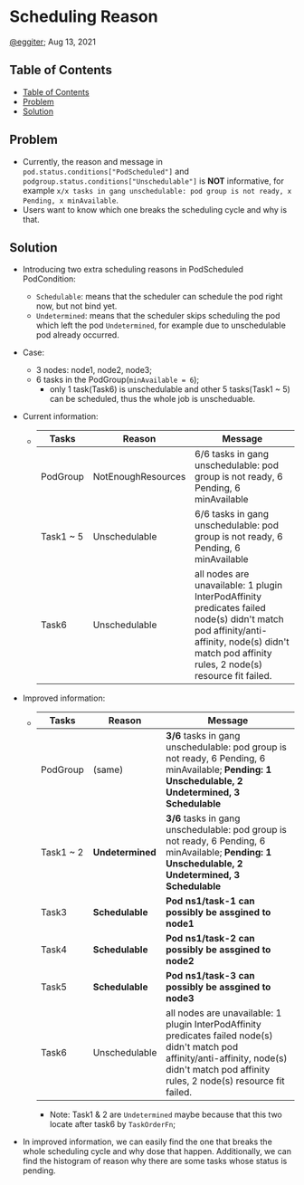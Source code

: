 # Scheduling Reason

[@eggiter](https://github.com/eggiter); Aug 13, 2021

## Table of Contents

* [Table of Contents](#table-of-contents)
* [Problem](#problem)
* [Solution](#solution)

## Problem

- Currently, the reason and message in `pod.status.conditions["PodScheduled"]` and `podgroup.status.conditions["Unschedulable"]` is **NOT** informative, for example `x/x tasks in gang unschedulable: pod group is not ready, x Pending, x minAvailable`.
- Users want to know which one breaks the scheduling cycle and why is that.

## Solution

- Introducing two extra scheduling reasons in PodScheduled PodCondition:
  + `Schedulable`: means that the scheduler can schedule the pod right now, but not bind yet.
  + `Undetermined`: means that the scheduler skips scheduling the pod which left the pod `Undetermined`, for example due to unschedulable pod already occurred.

- Case:
  + 3 nodes: node1, node2, node3;
  + 6 tasks in the PodGroup(`minAvailable = 6`);
    + only 1 task(Task6) is unschedulable and other 5 tasks(Task1 ~ 5) can be scheduled, thus the whole job is unscheduable.
  
- Current information:
  +  |Tasks|Reason|Message|
     |-|-|-|
     |PodGroup |NotEnoughResources|6/6 tasks in gang unschedulable: pod group is not ready, 6 Pending, 6 minAvailable |
     |Task1 ~ 5|Unschedulable|6/6 tasks in gang unschedulable: pod group is not ready, 6 Pending, 6 minAvailable|
     |Task6|Unschedulable| all nodes are unavailable: 1 plugin InterPodAffinity predicates failed node(s) didn't match pod affinity/anti-affinity, node(s) didn't match pod affinity rules, 2 node(s) resource fit failed.|

- Improved information:
  + |Tasks|Reason|Message|
    |-|-|-|
    |PodGroup |(same)| **3/6** tasks in gang unschedulable: pod group is not ready, 6 Pending, 6 minAvailable; **Pending: 1 Unschedulable, 2 Undetermined, 3 Schedulable** |
    |Task1 ~ 2|**Undetermined**| **3/6** tasks in gang unschedulable: pod group is not ready, 6 Pending, 6 minAvailable; **Pending: 1 Unschedulable, 2 Undetermined, 3 Schedulable**  |
    |Task3|**Schedulable**| **Pod ns1/task-1 can possibly be assgined to node1** |
    |Task4|**Schedulable**| **Pod ns1/task-2 can possibly be assgined to node2** |
    |Task5|**Schedulable**| **Pod ns1/task-3 can possibly be assgined to node3** |
    |Task6|Unschedulable| all nodes are unavailable: 1 plugin InterPodAffinity predicates failed node(s) didn't match pod affinity/anti-affinity, node(s) didn't match pod affinity rules, 2 node(s) resource fit failed.|

    - Note: Task1 & 2 are `Undetermined` maybe because that this two locate after task6 by `TaskOrderFn`;

- In improved information, we can easily find the one that breaks the whole scheduling cycle and why dose that happen. Additionally,  we can find the histogram of reason why there are some tasks whose status is pending.
